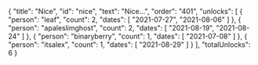 {
  "title": "Nice",
  "id": "nice",
  "text": "Nice…",
  "order": "401",
  "unlocks": [
    {
      "person": "leaf",
      "count": 2,
      "dates": [
        "2021-07-27",
        "2021-08-06"
      ]
    },
    {
      "person": "apaleslimghost",
      "count": 2,
      "dates": [
        "2021-08-19",
        "2021-08-24"
      ]
    },
    {
      "person": "binaryberry",
      "count": 1,
      "dates": [
        "2021-07-08"
      ]
    },
    {
      "person": "itsalex",
      "count": 1,
      "dates": [
        "2021-08-29"
      ]
    }
  ],
  "totalUnlocks": 6
}
